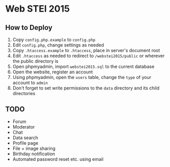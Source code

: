 # Web STEI 2015

## How to Deploy

1. Copy `config.php.example` to `config.php`
2. Edit `config.php`, change settings as needed
3. Copy `.htaccess.example` to `.htaccess`, place in server's document root
4. Edit `.htaccess` as needed to redirect to `/webstei2015/public` or wherever the public directory is
5. Open phpmyadmin, import `webstei2015.sql` to the current database
6. Open the website, register an account
7. Using phpmyadmin, open the `users` table, change the `type` of your account to `admin`
8. Don't forget to set write permissions to the `data` directory and its child directories

## TODO

- Forum
- Moderator
- Chat
- Data search
- Profile page
- File + image sharing
- Birthday notification
- Automated password reset etc. using email
